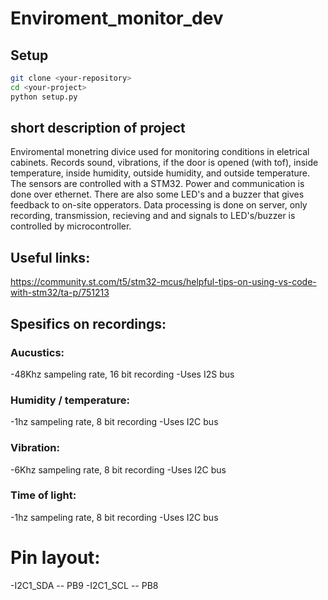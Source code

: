 # Enviroment_monitor_dev

## Setup
   ```bash
   git clone <your-repository>
   cd <your-project>
   python setup.py
   ```

## short description of project
Enviromental monetring divice used for monitoring conditions in eletrical cabinets. Records sound, vibrations, if the door is opened (with tof), inside temperature, inside humidity, outside humidity, and outside temperature. The sensors are controlled with a STM32. Power and communication is done over ethernet. There are also some LED's and a buzzer that gives feedback to on-site opperators. Data processing is done on server, only recording, transmission, recieving and and signals to LED's/buzzer is controlled by microcontroller.

## Useful links:
https://community.st.com/t5/stm32-mcus/helpful-tips-on-using-vs-code-with-stm32/ta-p/751213

## Spesifics on recordings: 
### Aucustics: 
-48Khz sampeling rate, 16 bit recording
-Uses I2S bus
### Humidity / temperature:
-1hz sampeling rate, 8 bit recording
-Uses I2C bus
### Vibration:
-6Khz sampeling rate, 8 bit recording
-Uses I2C bus
### Time of light:
-1hz sampeling rate, 8 bit recording
-Uses I2C bus


# Pin layout:
-I2C1_SDA   --  PB9
-I2C1_SCL   --  PB8